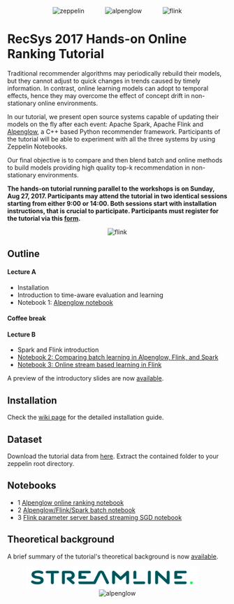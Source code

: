 <p align="center">
  <img src="https://zeppelin.apache.org/assets/themes/zeppelin/img/zeppelin_classic_logo.png" height=100 alt="zeppelin"/>
  <img hspace=20>
  <img src="https://github.com/rpalovics/Alpenglow/blob/master/misc/alpenglow.png?raw=true" height=100 alt="alpenglow"/>
  <img hspace=20>
  <img src="https://flink.apache.org/img/logo/png/1000/flink_squirrel_1000.png" height=100 alt="flink"/>
</p>

# RecSys 2017 Hands-on Online Ranking Tutorial

Traditional recommender algorithms may periodically rebuild their models, but they cannot adjust to quick changes in trends caused by timely information.
In contrast, online learning models can adopt to temporal effects, hence they may overcome the effect of concept drift in non-stationary online environments.

In our tutorial, we present open source systems capable of updating their models on the fly after each event: Apache Spark, Apache Flink and [Alpenglow](https://github.com/rpalovics/Alpenglow), a C++ based Python recommender framework.
Participants of the tutorial will be able to experiment with all the three systems by using Zeppelin Notebooks.

Our final objective is to compare and then blend batch and online methods to build models providing high quality top-k recommendation in non-stationary environments.

**The hands-on tutorial running parallel to the workshops is on Sunday, Aug 27, 2017.
Participants may attend the tutorial in two identical sessions starting from either 9:00 or 14:00.
Both sessions start with installation instructions, that is crucial to participate.
Participants must register for the tutorial via this [form](https://goo.gl/forms/LcXCjr5mByWx1QUA2).**

<p align="center">
  <img src="https://github.com/rpalovics/recsys-2017-online-learning-tutorial/blob/master/figs/online%20reco.png?raw=true" height=100 alt="flink"/>
</p>

## Outline

#### Lecture A

- Installation
- Introduction to time-aware evaluation and learning
- Notebook 1: [Alpenglow notebook](https://www.zepl.com/viewer/notebooks/bm90ZTovL3JwYWxvdmljcy80YWMwMDMzOWVlY2Y0ZDkzOTBiNTQ4MDE1ZTAzMjczYi9ub3RlLmpzb24)

#### Coffee break

#### Lecture B

- Spark and Flink introduction
- [Notebook 2: Comparing batch learning in Alpenglow, Flink, and Spark](https://www.zepl.com/viewer/notebooks/bm90ZTovL3JwYWxvdmljcy83NzVhYmIxZTlmZTk0ZTYxYTFiMThjNWNmYjNhMzc3Mi9ub3RlLmpzb24)
- [Notebook 3: Online stream based learning in Flink](https://www.zepl.com/viewer/notebooks/bm90ZTovL3JwYWxvdmljcy9lZmRkYjBhYzY5YjM0MWQzOWQyNjkxMmViZDdhZjdiOS9ub3RlLmpzb24)

A preview of the introductory slides are now [available](https://github.com/rpalovics/recsys-2017-online-learning-tutorial/raw/master/docs/intro.pdf).

## Installation

Check the [wiki page](https://github.com/rpalovics/recsys-2017-online-learning-tutorial/wiki) for the detailed installation guide.

## Dataset

Download the tutorial data from [here](https://drive.google.com/open?id=0B_3Dz2J_fhmTaVZyUy12cGFQR0E). Extract the contained folder to your zeppelin root directory.

## Notebooks

- 1 [Alpenglow online ranking notebook](https://www.zepl.com/viewer/notebooks/bm90ZTovL3JwYWxvdmljcy80YWMwMDMzOWVlY2Y0ZDkzOTBiNTQ4MDE1ZTAzMjczYi9ub3RlLmpzb24)
- 2 [Alpenglow/Flink/Spark batch notebook](https://www.zepl.com/viewer/notebooks/bm90ZTovL3JwYWxvdmljcy83NzVhYmIxZTlmZTk0ZTYxYTFiMThjNWNmYjNhMzc3Mi9ub3RlLmpzb24)
- 3 [Flink parameter server based streaming SGD notebook](https://www.zepl.com/viewer/notebooks/bm90ZTovL3JwYWxvdmljcy9lZmRkYjBhYzY5YjM0MWQzOWQyNjkxMmViZDdhZjdiOS9ub3RlLmpzb24)

## Theoretical background

A brief summary of the tutorial's theoretical background is now [available](https://github.com/rpalovics/recsys-2017-online-learning-tutorial/raw/master/docs/summary.pdf).




<p align="center">
  <img src="./figs/streamline.png" height=50 alt="zeppelin"/>
  <img hspace=10>
  <img src="https://info.ilab.sztaki.hu/~rpalovics/sztaki_logo_angol_kek.png" height=50 alt="alpenglow"/> 
</p>


